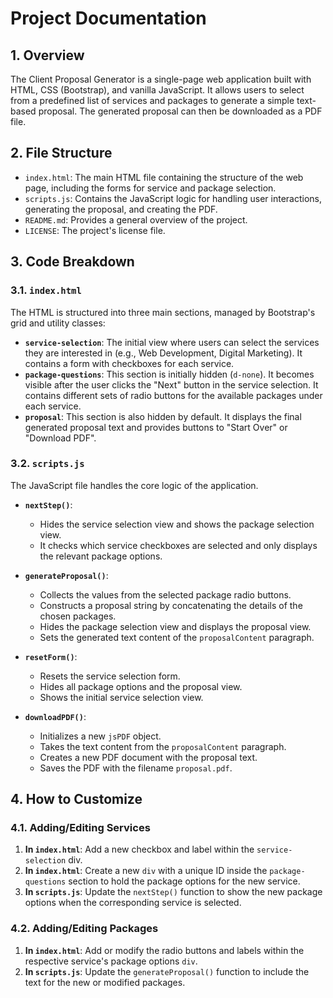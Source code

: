 # Project Documentation

## 1. Overview

The Client Proposal Generator is a single-page web application built with HTML, CSS (Bootstrap), and vanilla JavaScript. It allows users to select from a predefined list of services and packages to generate a simple text-based proposal. The generated proposal can then be downloaded as a PDF file.

## 2. File Structure

- `index.html`: The main HTML file containing the structure of the web page, including the forms for service and package selection.
- `scripts.js`: Contains the JavaScript logic for handling user interactions, generating the proposal, and creating the PDF.
- `README.md`: Provides a general overview of the project.
- `LICENSE`: The project's license file.

## 3. Code Breakdown

### 3.1. `index.html`

The HTML is structured into three main sections, managed by Bootstrap's grid and utility classes:

- **`service-selection`**: The initial view where users can select the services they are interested in (e.g., Web Development, Digital Marketing). It contains a form with checkboxes for each service.
- **`package-questions`**: This section is initially hidden (`d-none`). It becomes visible after the user clicks the "Next" button in the service selection. It contains different sets of radio buttons for the available packages under each service.
- **`proposal`**: This section is also hidden by default. It displays the final generated proposal text and provides buttons to "Start Over" or "Download PDF".

### 3.2. `scripts.js`

The JavaScript file handles the core logic of the application.

- **`nextStep()`**: 
  - Hides the service selection view and shows the package selection view.
  - It checks which service checkboxes are selected and only displays the relevant package options.

- **`generateProposal()`**:
  - Collects the values from the selected package radio buttons.
  - Constructs a proposal string by concatenating the details of the chosen packages.
  - Hides the package selection view and displays the proposal view.
  - Sets the generated text content of the `proposalContent` paragraph.

- **`resetForm()`**:
  - Resets the service selection form.
  - Hides all package options and the proposal view.
  - Shows the initial service selection view.

- **`downloadPDF()`**:
  - Initializes a new `jsPDF` object.
  - Takes the text content from the `proposalContent` paragraph.
  - Creates a new PDF document with the proposal text.
  - Saves the PDF with the filename `proposal.pdf`.

## 4. How to Customize

### 4.1. Adding/Editing Services

1.  **In `index.html`**: Add a new checkbox and label within the `service-selection` div.
2.  **In `index.html`**: Create a new `div` with a unique ID inside the `package-questions` section to hold the package options for the new service.
3.  **In `scripts.js`**: Update the `nextStep()` function to show the new package options when the corresponding service is selected.

### 4.2. Adding/Editing Packages

1.  **In `index.html`**: Add or modify the radio buttons and labels within the respective service's package options `div`.
2.  **In `scripts.js`**: Update the `generateProposal()` function to include the text for the new or modified packages.
